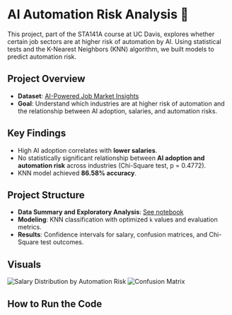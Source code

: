 # AI Automation Risk Analysis 🚀

This project, part of the STA141A course at UC Davis, explores whether certain job sectors are at higher risk of automation by AI. Using statistical tests and the K-Nearest Neighbors (KNN) algorithm, we built models to predict automation risk.

## Project Overview
- **Dataset**: [AI-Powered Job Market Insights](https://www.kaggle.com/datasets/uom190346a/ai-powered-job-market-insights/data)
- **Goal**: Understand which industries are at higher risk of automation and the relationship between AI adoption, salaries, and automation risks.

## Key Findings
- High AI adoption correlates with **lower salaries**.
- No statistically significant relationship between **AI adoption and automation risk** across industries (Chi-Square test, p = 0.4772).
- KNN model achieved **86.58% accuracy**.

## Project Structure
- **Data Summary and Exploratory Analysis**: [See notebook](notebooks/notebook.ipynb)
- **Modeling**: KNN classification with optimized `k` values and evaluation metrics.
- **Results**: Confidence intervals for salary, confusion matrices, and Chi-Square test outcomes.

## Visuals
![Salary Distribution by Automation Risk](results/salary_distribution.png)
![Confusion Matrix](results/confusion_matrix.png)

## How to Run the Code
